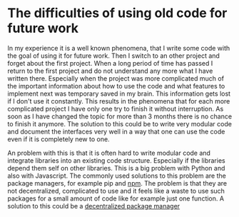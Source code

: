 # The difficulties of using old code for future work

In my experience it is a well known phenomena, that I write some code with the goal of using it for future work. Then I switch to an other project and forget about the first project. When a long period of time has passed I return to the first project and do not understand any more what I have written there. Especially when the project was more complicated much of the important information about how to use the code and what features to implement next was temporary saved in my brain. This information gets lost if I don't use it constantly. This results in the phenomena that for each more complicated project I have only one try to finish it without interruption. As soon as I have changed the topic for more than 3 months there is no chance to finish it anymore. The solution to this could be to write very modular code and document the interfaces very well in a way that one can use the code even if it is completely new to one.

An problem with this is that it is often hard to write modular code and integrate libraries into an existing code structure. Especially if the libraries depend them self on other libraries. This is a big problem with Python and also with Javascript. The commonly used solutions to this problem are the package managers, for example pip and [npm](../../tools/source-code/npm.md). The problem is that they are not decentralized, complicated to use and it feels like a waste to use such packages for a small amount of code like for example just one function. A solution to this could be a [decentralized package manager](../ideas/decentralized-package-manager.md)